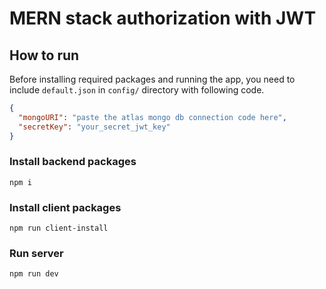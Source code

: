# MERN stack authorization with JWT

## How to run 
Before installing required packages and running the app, you need to include `default.json` in `config/` directory with following code.

```json
{
  "mongoURI": "paste the atlas mongo db connection code here",
  "secretKey": "your_secret_jwt_key"
}
```

### Install backend packages
```
npm i
```

### Install client packages
```
npm run client-install
```
 

### Run server
```
npm run dev
```
